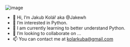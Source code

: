 ![image](https://user-images.githubusercontent.com/78088608/142757436-9bdc54cc-fa35-405f-98eb-5be4e8f7153c.png) 

- 👋 Hi, I’m Jakub Kolář aka @Jakewh
- 👀 I’m interested in Python.
- 🌱 I am currently learning to better understand Python.
- 💞️ I’m looking to collaborate on ...
- 📫 You can contact me at kolarkuba@gmail.com
